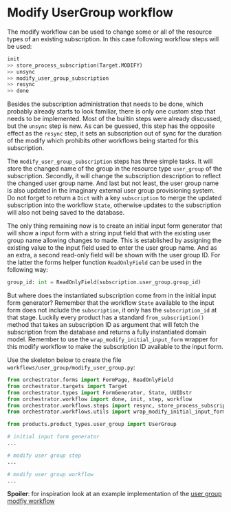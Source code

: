 # Modify UserGroup workflow

The modify workflow can be used to change some or all of the resource types of
an existing subscription. In this case following workflow steps will be used:

```python
init
>> store_process_subscription(Target.MODIFY)
>> unsync
>> modify_user_group_subscription
>> resync
>> done
```

Besides the subscription administration that needs to be done, which probably
already starts to look familiar, there is only one custom step that needs to be
implemented. Most of the builtin steps were already discussed, but the `unsync`
step is new. As can be guessed, this step has the opposite effect as the
`resync` step, it sets an subscription out of sync for the duration of the
modify which prohibits other workflows being started for this subscription.

The `modify_user_group_subscription` steps has three simple tasks. It will
store the changed name of the group in the resource type `user_group` of the
subscription. Secondly, it will change the subscription description to reflect
the changed user group name. And last but not least, the user group name is
also updated in the imaginary external user group provisioning system. Do not
forget to return a `Dict` with a key `subscription` to merge the updated
subscription into the workflow `State`, otherwise updates to the subscription
will also not being saved to the database.

The only thing remaining now is to create an initial input form generator that
will show a input form with a string input field that with the existing user
group name allowing changes to made. This is established by assigning the
existing value to the input field used to enter the user group name. And as an
extra, a second read-only field will be shown with the user group ID. For the
latter the forms helper function `ReadOnlyField` can be used in the following
way:

```python
group_id: int = ReadOnlyField(subscription.user_group.group_id)
```

But where does the instantiated subscription come from in the initial input
form generator? Remember that the workflow `State` available to the input form
does not include the `subscription`, it only has the `subscription_id` at that
stage. Luckily every product has a standard `from_subscription()` method that
takes an subscription ID as argument that will fetch the subscription from the
database and returns a fully instantiated domain model.  Remember to use the
`wrap_modify_initial_input_form` wrapper for this modify workflow to make the
subscription ID available to the input form.

Use the skeleton below to create the file
`workflows/user_group/modify_user_group.py`:

```python
from orchestrator.forms import FormPage, ReadOnlyField
from orchestrator.targets import Target
from orchestrator.types import FormGenerator, State, UUIDstr
from orchestrator.workflow import done, init, step, workflow
from orchestrator.workflows.steps import resync, store_process_subscription, unsync
from orchestrator.workflows.utils import wrap_modify_initial_input_form

from products.product_types.user_group import UserGroup

# initial input form generator
...

# modify user group step
...

# modify user group workflow
...
```

**Spoiler**: for inspiration look at an example implementation of the [user
group modfiy workflow ](sources/workflows/user_group/modify_user_group.py)
